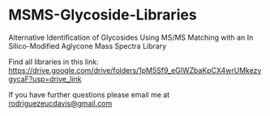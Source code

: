 # MSMS-Glycoside-Libraries
Alternative Identification of Glycosides Using MS/MS Matching with an In Silico-Modified Aglycone Mass Spectra Library


Find all libraries in this link: 
https://drive.google.com/drive/folders/1pM5Sf9_eGlWZbaKpCX4wrUMkezvgycaF?usp=drive_link

If you have further questions please email me at rodriguezeucdavis@gmail.com
